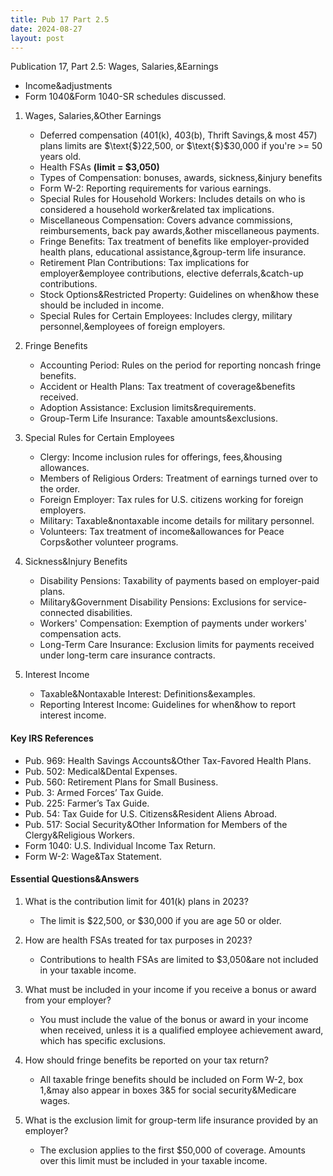 ```yaml
---
title: Pub 17 Part 2.5
date: 2024-08-27
layout: post
---
```


Publication 17, Part 2.5: Wages, Salaries,&Earnings

- Income&adjustments
- Form 1040&Form 1040-SR schedules discussed.

1. Wages, Salaries,&Other Earnings

   - Deferred compensation (401(k), 403(b), Thrift Savings,& most 457) plans limits are $\text{$}22,500, or $\text{$}$30,000 if you're >= 50 years old.
   - Health FSAs **(limit = $3,050)**
   - Types of Compensation: bonuses, awards, sickness,&injury benefits
   - Form W-2: Reporting requirements for various earnings.
   - Special Rules for Household Workers: Includes details on who is considered a household worker&related tax implications.
   - Miscellaneous Compensation: Covers advance commissions, reimbursements, back pay awards,&other miscellaneous payments.
   - Fringe Benefits: Tax treatment of benefits like employer-provided health plans, educational assistance,&group-term life insurance.
   - Retirement Plan Contributions: Tax implications for employer&employee contributions, elective deferrals,&catch-up contributions.
   - Stock Options&Restricted Property: Guidelines on when&how these should be included in income.
   - Special Rules for Certain Employees: Includes clergy, military personnel,&employees of foreign employers.

2. Fringe Benefits

   - Accounting Period: Rules on the period for reporting noncash fringe benefits.
   - Accident or Health Plans: Tax treatment of coverage&benefits received.
   - Adoption Assistance: Exclusion limits&requirements.
   - Group-Term Life Insurance: Taxable amounts&exclusions.

3. Special Rules for Certain Employees

   - Clergy: Income inclusion rules for offerings, fees,&housing allowances.
   - Members of Religious Orders: Treatment of earnings turned over to the order.
   - Foreign Employer: Tax rules for U.S. citizens working for foreign employers.
   - Military: Taxable&nontaxable income details for military personnel.
   - Volunteers: Tax treatment of income&allowances for Peace Corps&other volunteer programs.

4. Sickness&Injury Benefits

   - Disability Pensions: Taxability of payments based on employer-paid plans.
   - Military&Government Disability Pensions: Exclusions for service-connected disabilities.
   - Workers' Compensation: Exemption of payments under workers' compensation acts.
   - Long-Term Care Insurance: Exclusion limits for payments received under long-term care insurance contracts.

5. Interest Income

   - Taxable&Nontaxable Interest: Definitions&examples.
   - Reporting Interest Income: Guidelines for when&how to report interest income.

#### Key IRS References

- Pub. 969: Health Savings Accounts&Other Tax-Favored Health Plans.
- Pub. 502: Medical&Dental Expenses.
- Pub. 560: Retirement Plans for Small Business.
- Pub. 3: Armed Forces’ Tax Guide.
- Pub. 225: Farmer’s Tax Guide.
- Pub. 54: Tax Guide for U.S. Citizens&Resident Aliens Abroad.
- Pub. 517: Social Security&Other Information for Members of the Clergy&Religious Workers.
- Form 1040: U.S. Individual Income Tax Return.
- Form W-2: Wage&Tax Statement.

#### Essential Questions&Answers

1. What is the contribution limit for 401(k) plans in 2023?
   - The limit is \$22,500, or \$30,000 if you are age 50 or older.

2. How are health FSAs treated for tax purposes in 2023?
   - Contributions to health FSAs are limited to $3,050&are not included in your taxable income.

3. What must be included in your income if you receive a bonus or award from your employer?
   - You must include the value of the bonus or award in your income when received, unless it is a qualified employee achievement award, which has specific exclusions.

4. How should fringe benefits be reported on your tax return?
   - All taxable fringe benefits should be included on Form W-2, box 1,&may also appear in boxes 3&5 for social security&Medicare wages.

5. What is the exclusion limit for group-term life insurance provided by an employer?
   - The exclusion applies to the first $50,000 of coverage. Amounts over this limit must be included in your taxable income.
